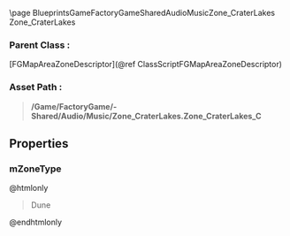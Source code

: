 \page BlueprintsGameFactoryGameSharedAudioMusicZone_CraterLakes Zone_CraterLakes
### Parent Class :
[FGMapAreaZoneDescriptor](@ref ClassScriptFGMapAreaZoneDescriptor)
### Asset Path :
<b><blockquote>/Game/FactoryGame/-Shared/Audio/Music/Zone_CraterLakes.Zone_CraterLakes_C</blockquote></b>
## Properties

### mZoneType
@htmlonly
<blockquote>Dune</blockquote>
@endhtmlonly

